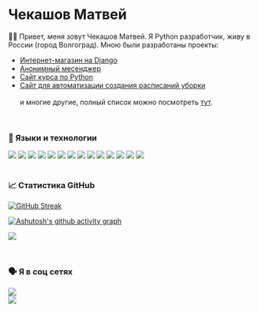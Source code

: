 # Чекашов Матвей

 🧑‍💻 Привет, меня зовут Чекашов Матвей. Я Python разработчик, живу в России (город Волгоград). Мною были разработаны проекты:
 <ul>
  <li><a href='https://github.com/Ryize/SWeb'>Интернет-магазин на Django</a></li>
  <li><a href='https://github.com/Ryize/RaccoonAnonymous'>Анонимный месенджер</a></li>
  <li><a href='https://github.com/Ryize/CourseMC'>Сайт курса по Python</a></li>
  <li><a href='https://github.com/Ryize/qrAutomation'>Сайт для автоматизации создания расписаний уборки</a></li>
  <br>
 и многие другие, полный список можно посмотреть <a href='https://github.com/Ryize?tab=repositories'>тут</a>.
 </ul>
 <br>

### 🎹 Языки и технологии
![](https://img.shields.io/badge/Python-3776AB?style=for-the-badge&logo=python&logoColor=white)
![](https://img.shields.io/badge/Flask-000000?style=for-the-badge&logo=flask&logoColor=white)
![](https://img.shields.io/badge/Django-092E20?style=for-the-badge&logo=django&logoColor=green)
![](https://img.shields.io/badge/fastapi-109989?style=for-the-badge&logo=FASTAPI&logoColor=white)
![](https://img.shields.io/badge/Bootstrap-563D7C?style=for-the-badge&logo=bootstrap&logoColor=white)
![](https://img.shields.io/badge/HTML5-E34F26?style=for-the-badge&logo=html5&logoColor=white)
![](https://img.shields.io/badge/CSS3-1572B6?style=for-the-badge&logo=css3&logoColor=white)
![](https://img.shields.io/badge/PostgreSQL-316192?style=for-the-badge&logo=postgresql&logoColor=white)
![](https://img.shields.io/badge/MySQL-005C84?style=for-the-badge&logo=mysql&logoColor=white)
![](https://img.shields.io/badge/SQLite-07405E?style=for-the-badge&logo=sqlite&logoColor=white)
![](https://img.shields.io/badge/Celery-3776AB?style=for-the-badge&logo=celery&logoColor=white)
![](https://img.shields.io/badge/Redis-E34F26?style=for-the-badge&logo=redis&logoColor=white)
![](https://img.shields.io/badge/Docker-2CA5E0?style=for-the-badge&logo=docker&logoColor=white)
![](https://img.shields.io/badge/Heroku-430098?style=for-the-badge&logo=heroku&logoColor=white)
<br><br>

### 📈 Статистика GitHub

[![GitHub Streak](https://github-readme-streak-stats.herokuapp.com/?user=Ryize&theme=dark)](https://git.io/streak-stats)

[![Ashutosh's github activity graph](https://activity-graph.herokuapp.com/graph?username=Ryize&theme=redical)](https://github.com/ashutosh00710/github-readme-activity-graph)


![](https://github-profile-summary-cards.vercel.app/api/cards/productive-time?username=Ryize&theme=solarized_dark)

<br>

### 🗣 Я в соц сетях

<a href='https://vk.com/matvey.chekashov'>![](https://img.shields.io/badge/вконтакте-%232E87FB.svg?&style=for-the-badge&logo=vk&logoColor=white)</a><br>
<a href='https://t.me/mchekashov'>![](https://img.shields.io/badge/Telegram-2CA5E0?style=for-the-badge&logo=telegram&logoColor=white)</a>
